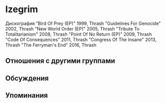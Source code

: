 # Izegrim

Дискография
"Bird Of Prey (EP)" 1999, Thrash
"Guidelines For Genocide" 2002, Thrash
"New World Order (EP)" 2005, Thrash
"Tribute To Totalitarianism" 2008, Thrash
"Point Of No Return (EP)" 2009, Thrash
"Code Of Consequences" 2011, Thrash
"Congress Of The Insane" 2013, Thrash
"The Ferryman's End" 2016, Thrash

## Отношения с другими группами


## Обсуждения


## Упоминания

